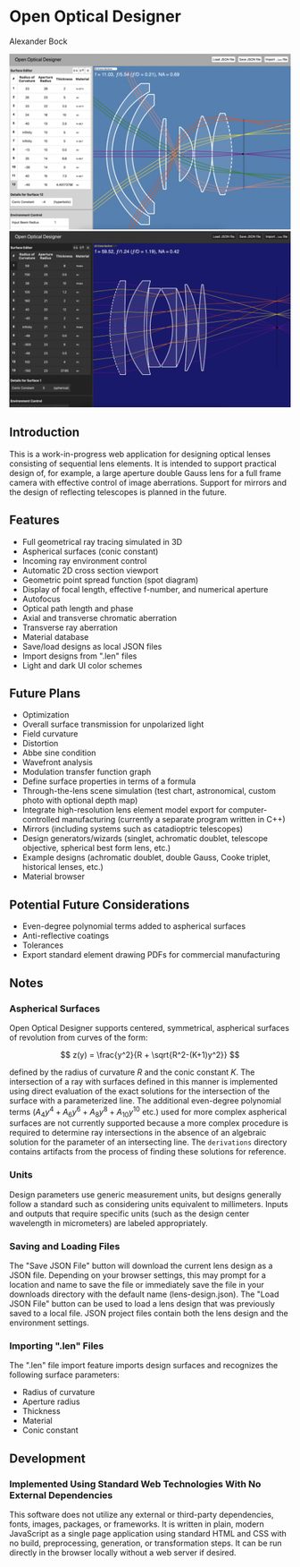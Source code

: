 # Open Optical Designer

Alexander Bock

![Open Optical Designer Screenshot 2](screenshot2.png)
![Open Optical Designer Screenshot 1](screenshot1.png)

## Introduction

This is a work-in-progress web application for
designing optical lenses consisting of sequential lens elements.
It is intended to support practical design of, for
example, a large aperture double Gauss lens for a full frame camera with
effective control of image aberrations. Support for mirrors
and the design of reflecting telescopes is planned in the future.

## Features

* Full geometrical ray tracing simulated in 3D
* Aspherical surfaces (conic constant)
* Incoming ray environment control
* Automatic 2D cross section viewport
* Geometric point spread function (spot diagram)
* Display of focal length, effective f-number, and numerical aperture
* Autofocus
* Optical path length and phase
* Axial and transverse chromatic aberration
* Transverse ray aberration
* Material database
* Save/load designs as local JSON files
* Import designs from ".len" files
* Light and dark UI color schemes

## Future Plans

* Optimization
* Overall surface transmission for unpolarized light
* Field curvature
* Distortion
* Abbe sine condition
* Wavefront analysis
* Modulation transfer function graph
* Define surface properties in terms of a formula
* Through-the-lens scene simulation (test chart, astronomical, custom photo with optional depth map)
* Integrate high-resolution lens element model export for computer-controlled manufacturing (currently a separate program written in C++)
* Mirrors (including systems such as catadioptric telescopes)
* Design generators/wizards (singlet, achromatic doublet, telescope objective, spherical best form lens, etc.)
* Example designs (achromatic doublet, double Gauss, Cooke triplet, historical lenses, etc.)
* Material browser

## Potential Future Considerations

* Even-degree polynomial terms added to aspherical surfaces
* Anti-reflective coatings
* Tolerances
* Export standard element drawing PDFs for commercial manufacturing

## Notes

### Aspherical Surfaces

Open Optical Designer supports centered, symmetrical, aspherical surfaces of revolution from curves of the form:

$$ z(y) = \frac{y^2}{R + \sqrt{R^2-(K+1)y^2}} $$

defined by the radius of curvature $R$ and the conic constant $K$. The intersection of a ray with
surfaces defined in this manner is implemented using direct evaluation of the exact solutions for
the intersection of the surface with a parameterized line. The additional even-degree polynomial terms
(${A_4}y^4 + {A_6}y^6  + {A_8}y^8 + {A_{10}}y^{10}$ etc.) used for more complex aspherical surfaces are
not currently supported because a more complex procedure is required to determine ray intersections in
the absence of an algebraic solution for the parameter of an intersecting line. The `derivations`
directory contains artifacts from the process of finding these solutions for reference.

### Units

Design parameters use generic measurement units, but designs generally
follow a standard such as considering units equivalent to millimeters. Inputs
and outputs that require specific units (such as the design center wavelength
in micrometers) are labeled appropriately.

### Saving and Loading Files

The "Save JSON File" button will download the current lens design as a JSON file.
Depending on your browser settings, this may prompt for a location and name to save
the file or immediately save the file in your downloads directory with the default name (lens-design.json).
The "Load JSON File" button can be used to load a lens design that was previously saved
to a local file. JSON project files contain both the lens design and the environment settings.

### Importing ".len" Files

The ".len" file import feature imports design surfaces and recognizes the following
surface parameters:

* Radius of curvature
* Aperture radius
* Thickness
* Material
* Conic constant

## Development

### Implemented Using Standard Web Technologies With No External Dependencies

This software does not utilize any external or third-party dependencies,
fonts, images, packages, or frameworks.
It is written in plain, modern JavaScript as a single page application
using standard HTML and CSS with no build, preprocessing, generation, or
transformation steps. It can be run directly in the browser locally
without a web server if desired.
